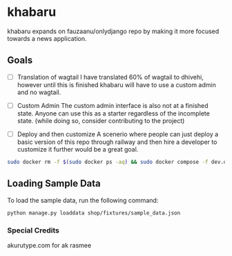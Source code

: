 # khabaru

khabaru expands on fauzaanu/onlydjango repo by making it more focused towards a news application. 

## Goals

- [ ] Translation of wagtail
I have translated 60% of wagtail to dhivehi, however until this is finished khabaru will have to use a custom admin and no wagtail.

- [ ] Custom Admin
The custom admin interface is also not at a finished state. Anyone can use this as a starter regardless of the incomplete state. (while doing so, consider contributing to the project)

- [ ] Deploy and then customize
A scenerio where people can just deploy a basic version of this repo through railway and then hire a developer to customize it further would be a great goal.

```bash
sudo docker rm -f $(sudo docker ps -aq) && sudo docker compose -f dev.docker-compose.yml up -d
```

## Loading Sample Data

To load the sample data, run the following command:

```
python manage.py loaddata shop/fixtures/sample_data.json
```

### Special Credits

akurutype.com for ak rasmee
